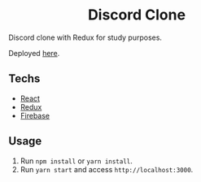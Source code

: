 <h1 align="center">Discord Clone</h1>

<p>Discord clone with Redux for study purposes.</p>

<p>Deployed <a href="">here</a>.</p>

## Techs

- [React](https://reactjs.org/)
- [Redux](https://redux.js.org/)
- [Firebase](https://firebase.google.com/)

## Usage

1. Run `npm install` or `yarn install`.<br />
2. Run `yarn start` and access `http://localhost:3000`.<br />
